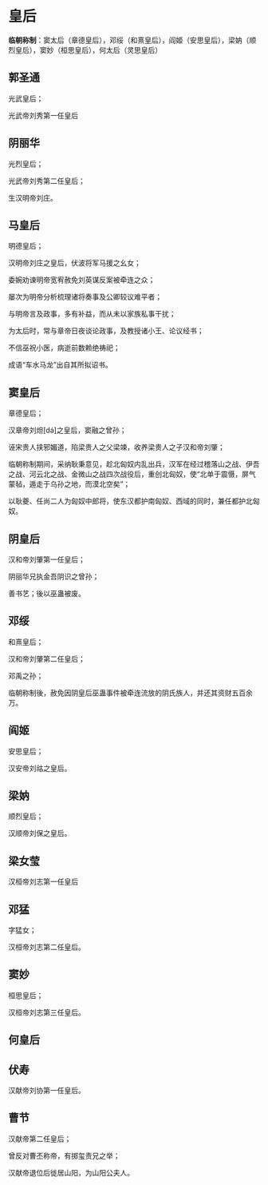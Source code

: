 # 皇后

**临朝称制**：窦太后（章德皇后），邓绥（和熹皇后），阎姬（安思皇后），梁妠（顺烈皇后），窦妙（桓思皇后），何太后（灵思皇后）

## 郭圣通

光武皇后；

光武帝刘秀第一任皇后

## 阴丽华

光烈皇后；

光武帝刘秀第二任皇后；

生汉明帝刘庄。

## 马皇后

明德皇后；

汉明帝刘庄之皇后，伏波将军马援之幺女；

委婉劝谏明帝宽宥赦免刘英谋反案被牵连之众；

屡次为明帝分析梳理诸将奏事及公卿较议难平者；

与明帝言及政事，多有补益，而从未以家族私事干扰；

为太后时，常与章帝日夜谈论政事，及教授诸小王、论议经书；

不信巫祝小医，病逝前数赖绝祷祀；

成语“车水马龙”出自其所拟诏书。

## 窦皇后

章德皇后；

汉章帝刘炟\[dá]之皇后，窦融之曾孙；

诬宋贵人挟邪媚道，陷梁贵人之父梁竦，收养梁贵人之子汉和帝刘肇；

临朝称制期间，采纳耿秉意见，趁北匈奴内乱出兵，汉军在经过稽落山之战、伊吾之战、河云北之战、金微山之战四次战役后，重创北匈奴，使“北单于震慑，屏气蒙毡，遁走于乌孙之地，而漠北空矣”；

以耿夔、任尚二人为匈奴中郎将，使东汉都护南匈奴、西域的同时，兼任都护北匈奴。

## 阴皇后

汉和帝刘肇第一任皇后；

阴丽华兄执金吾阴识之曾孙；

善书艺；後以巫蛊被废。

## 邓绥

和熹皇后；

汉和帝刘肇第二任皇后；

邓禹之孙；

临朝称制後，赦免因阴皇后巫蛊事件被牵连流放的阴氏族人，并还其资财五百余万。

## 阎姬

安思皇后；

汉安帝刘祜之皇后。

## 梁妠

顺烈皇后；

汉顺帝刘保之皇后。

## 梁女莹

汉桓帝刘志第一任皇后

## 邓猛

字猛女；

汉桓帝刘志第二任皇后。

## 窦妙

桓思皇后；

汉桓帝刘志第三任皇后。

## 何皇后

## 伏寿

汉献帝刘协第一任皇后。

## 曹节

汉献帝第二任皇后；

曾反对曹丕称帝，有掷玺责兄之举；

汉献帝退位后徙居山阳，为山阳公夫人。
